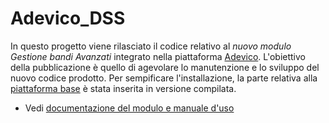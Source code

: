 # Adevico_DSS
In questo progetto viene rilasciato il codice relativo al _nuovo modulo Gestione bandi Avanzati_ integrato nella piattaforma [Adevico](https://github.com/EdutechSRL/Adevico). L'obiettivo della pubblicazione è quello di agevolare lo manutenzione e lo sviluppo del nuovo codice prodotto. Per sempificare l'installazione, la parte relativa alla [piattaforma base](https://github.com/EdutechSRL/Adevico) è stata inserita in versione compilata.

* Vedi [documentazione del modulo e manuale d'uso](https://github.com/EdutechSRL/Adevico_DSS/tree/master/Documentation/CodeDocumentation/Documentation)



